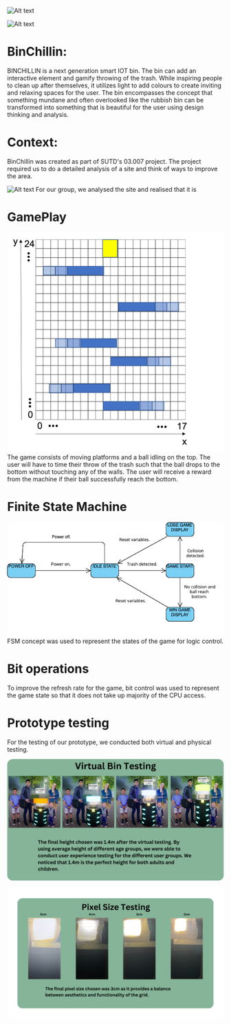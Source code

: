 ![Alt text](assets/main_bin.png?raw=true "Photo of rendered concept")

![Alt text](assets/main_bin.png?raw=true "Photo of bin")
# **BinChillin**:
BINCHILLIN is a next generation smart IOT bin. The bin can add an interactive element and gamify throwing of the trash. While inspiring people to clean up after themselves, it utilizes light to add colours to create inviting and relaxing spaces for the user. The bin encompasses the concept that something mundane and often overlooked like the rubbish bin can be transformed into something that is beautiful for the user using design thinking and analysis.

# **Context**:
BinChillin was created as part of SUTD's 03.007 project. The project required us to do a detailed analysis of a site and think of ways to improve the area. 

![Alt text](assets/trash_site.png?raw=true "Photo of trash on site")
For our group, we analysed the site and realised that it is 

# **GamePlay**
![Alt text](assets/screen_design.png?raw=true "Game design")
The game consists of moving platforms and a ball idling on the top. The user will have to time their throw of the trash such that the ball drops to the bottom without touching any of the walls. The user will receive a reward from the machine if their ball successfully reach the bottom.

# **Finite State Machine**
![Alt text](assets/State_Machine_Diagram.png?raw=true "FSM")
FSM concept was used to represent the states of the game for logic control.


# **Bit operations**
To improve the refresh rate for the game, bit control was used to represent the game state so that it does not take up majority of the CPU access.

# **Prototype testing**
For the testing of our prototype, we conducted both virtual and physical testing.

![Alt text](assets/5cm-6.png?raw=true "Bin height testing")

![Alt text](assets/5cm-3.png?raw=true "Pixel testing")
